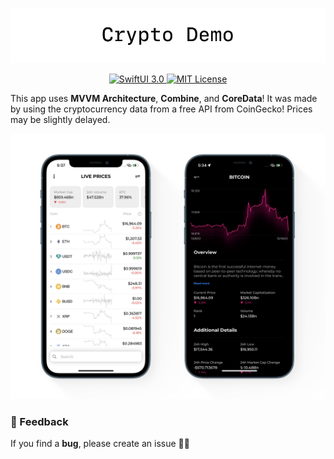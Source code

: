 <p align="center">
  <img width="769" src="https://github.com/juli-pashko/CryptoDemoApp/blob/main/CryptoDemo_header.png">
</p>

<p align="center">
  <a href="https://swift.org">
        <img src="https://img.shields.io/badge/swift-5.0-orange.svg" alt="SwiftUI 3.0">
    </a>
    <a href="LICENSE">
        <img src="https://img.shields.io/badge/license-MIT-brightgreen.svg" alt="MIT License">
    </a>
</p>

This app uses **MVVM Architecture**, **Combine**, and **CoreData**! It was made by using the cryptocurrency data from a free API from CoinGecko! Prices may be slightly delayed.

<p align="center">
  <img width="769" src="https://github.com/juli-pashko/CryptoDemoApp/blob/main/CryptoDemo_body.png">
</p>

### 🚀 Feedback

If you find a **bug**, please create an issue 🤷‍♂️
